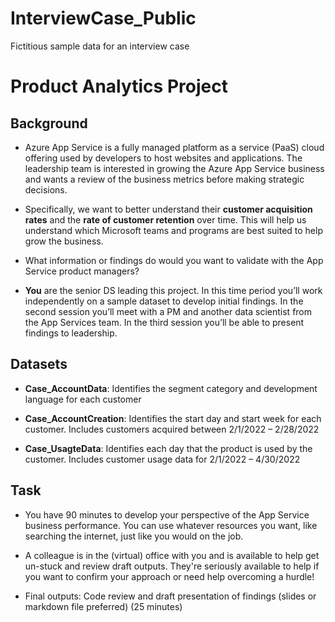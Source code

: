 # InterviewCase_Public
Fictitious sample data for an interview case

# Product Analytics Project

## Background
- Azure App Service is a fully managed platform as a service (PaaS) cloud offering used by developers to host websites and applications. The leadership team is interested in growing the Azure App Service business and wants a review of the business metrics before making strategic decisions. 

- Specifically, we want to better understand their **customer acquisition rates** and the **rate of customer retention** over time. This will help us understand which Microsoft teams and programs are best suited to help grow the business. 

- What information or findings do would you want to validate with the App Service product managers?

- **You** are the senior DS leading this project. In this time period you’ll work independently on a sample dataset to develop initial findings. In the second session you’ll meet with a PM and another data scientist from the App Services team. In the third session you’ll be able to present findings to leadership. 

## Datasets
- **Case_AccountData**: Identifies the segment category and development language for each customer

- **Case_AccountCreation**: Identifies the start day and start week for each customer. Includes customers acquired between 2/1/2022 – 2/28/2022

- **Case_UsagteData**: Identifies each day that the product is used by the customer. Includes customer usage data for 2/1/2022 – 4/30/2022

## Task
- You have 90 minutes to develop your perspective of the App Service business performance. You can use whatever resources you want, like searching the internet, just like you would on the job. 

- A colleague is in the (virtual) office with you and is available to help get un-stuck and review draft outputs. They're seriously available to help if you want to confirm your approach or need help overcoming a hurdle!

- Final outputs: Code review and draft presentation of findings (slides or markdown file preferred) (25 minutes)

